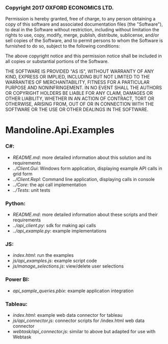### Copyright 2017 OXFORD ECONOMICS LTD.

Permission is hereby granted, free of charge, to any person obtaining a copy of this software and associated documentation files (the "Software"), to deal in the Software without restriction, including without limitation the rights to use, copy, modify, merge, publish, distribute, sublicense, and/or sell copies of the Software, and to permit persons to whom the Software is furnished to do so, subject to the following conditions:

The above copyright notice and this permission notice shall be included in all copies or substantial portions of the Software.

THE SOFTWARE IS PROVIDED "AS IS", WITHOUT WARRANTY OF ANY KIND, EXPRESS OR IMPLIED, INCLUDING BUT NOT LIMITED TO THE WARRANTIES OF MERCHANTABILITY, FITNESS FOR A PARTICULAR PURPOSE AND NONINFRINGEMENT. IN NO EVENT SHALL THE AUTHORS OR COPYRIGHT HOLDERS BE LIABLE FOR ANY CLAIM, DAMAGES OR OTHER LIABILITY, WHETHER IN AN ACTION OF CONTRACT, TORT OR OTHERWISE, ARISING FROM, OUT OF OR IN CONNECTION WITH THE SOFTWARE OR THE USE OR OTHER DEALINGS IN THE SOFTWARE.

# Mandoline.Api.Examples

### C#:
  - *README.md*: more detailed information about this solution and its requirements
  - *../Client.Gui*: Windows form application, displaying example API calls in grid form
  - *../Client.Repl*: Command line application, displaying calls in console
  - *../Core*: the api call implementation
  - *../Tests*: unit tests

### Python:
  - *README.md*: more detailed information about these scripts and their requirements
  - *../api_client.py*: sdk for making api calls
  - *../api_example.py*: example implementations
  
### JS:
  - *index.html*: run the examples
  - *js/api_examples.js*: example script code
  - *js/manage_selections.js*: view/delete user selections
  
### Power BI:
  - *api_sample_queries.pbix*: example application integration
  
### Tableau:
  - *index.html*: example web data connector for tableau
  - *js/api_connector.js*: connector scripts for /index.html web data connector
  - *webtask/api_connector.js*: similar to above but adapted for use with Webtask
  
  
